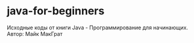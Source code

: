 # java-for-beginners
Исходные коды от книги Java - Программирование для начинающих. Автор: Майк МакГрат

